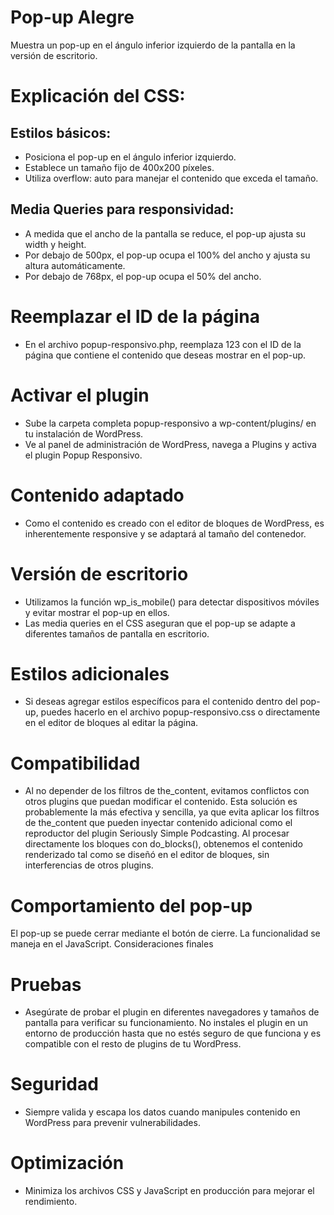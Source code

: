 # Pop-up Alegre
Muestra un pop-up en el ángulo inferior izquierdo de la pantalla en la versión de escritorio.
# Explicación del CSS:
## Estilos básicos:
- Posiciona el pop-up en el ángulo inferior izquierdo.
- Establece un tamaño fijo de 400x200 píxeles.
- Utiliza overflow: auto para manejar el contenido que exceda el tamaño.
## Media Queries para responsividad:
- A medida que el ancho de la pantalla se reduce, el pop-up ajusta su width y height.
- Por debajo de 500px, el pop-up ocupa el 100% del ancho y ajusta su altura automáticamente.
- Por debajo de 768px, el pop-up ocupa el 50% del ancho.
# Reemplazar el ID de la página
- En el archivo popup-responsivo.php, reemplaza 123 con el ID de la página que contiene el contenido que deseas mostrar en el pop-up.
# Activar el plugin
- Sube la carpeta completa popup-responsivo a wp-content/plugins/ en tu instalación de WordPress.
- Ve al panel de administración de WordPress, navega a Plugins y activa el plugin Popup Responsivo.
# Contenido adaptado
- Como el contenido es creado con el editor de bloques de WordPress, es inherentemente responsive y se adaptará al tamaño del contenedor.
# Versión de escritorio
- Utilizamos la función wp_is_mobile() para detectar dispositivos móviles y evitar mostrar el pop-up en ellos.
- Las media queries en el CSS aseguran que el pop-up se adapte a diferentes tamaños de pantalla en escritorio.
# Estilos adicionales
- Si deseas agregar estilos específicos para el contenido dentro del pop-up, puedes hacerlo en el archivo popup-responsivo.css o directamente en el editor de bloques al editar la página.
# Compatibilidad
- Al no depender de los filtros de the_content, evitamos conflictos con otros plugins que puedan modificar el contenido. Esta solución es probablemente la más efectiva y sencilla, ya que evita aplicar los filtros de the_content que pueden inyectar contenido adicional como el reproductor del plugin Seriously Simple Podcasting. Al procesar directamente los bloques con do_blocks(), obtenemos el contenido renderizado tal como se diseñó en el editor de bloques, sin interferencias de otros plugins.
# Comportamiento del pop-up
El pop-up se puede cerrar mediante el botón de cierre. La funcionalidad se maneja en el JavaScript.
Consideraciones finales
# Pruebas
- Asegúrate de probar el plugin en diferentes navegadores y tamaños de pantalla para verificar su funcionamiento. No instales el plugin en un entorno de producción hasta que no estés seguro de que funciona y es compatible con el resto de plugins de tu WordPress.
# Seguridad
- Siempre valida y escapa los datos cuando manipules contenido en WordPress para prevenir vulnerabilidades.
# Optimización
- Minimiza los archivos CSS y JavaScript en producción para mejorar el rendimiento.

